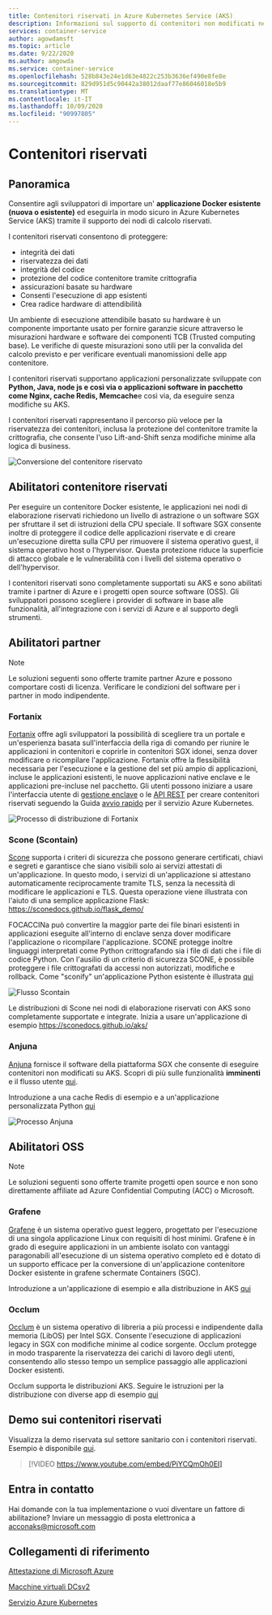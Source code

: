 ```yaml
---
title: Contenitori riservati in Azure Kubernetes Service (AKS)
description: Informazioni sul supporto di contenitori non modificati nei contenitori riservati.
services: container-service
author: agowdamsft
ms.topic: article
ms.date: 9/22/2020
ms.author: amgowda
ms.service: container-service
ms.openlocfilehash: 528b843e24e1d63e4822c253b3636ef490e8fe8e
ms.sourcegitcommit: 829d951d5c90442a38012daaf77e86046018e5b9
ms.translationtype: MT
ms.contentlocale: it-IT
ms.lasthandoff: 10/09/2020
ms.locfileid: "90997805"
---
```

# <a name="confidential-containers"></a>Contenitori riservati

## <a name="overview"></a>Panoramica

Consentire agli sviluppatori di importare un' **applicazione Docker esistente (nuova o esistente)** ed eseguirla in modo sicuro in Azure Kubernetes Service (AKS) tramite il supporto dei nodi di calcolo riservati.

I contenitori riservati consentono di proteggere:

- integrità dei dati 
- riservatezza dei dati
- integrità del codice
- protezione del codice contenitore tramite crittografia
- assicurazioni basate su hardware
- Consenti l'esecuzione di app esistenti
- Crea radice hardware di attendibilità

Un ambiente di esecuzione attendibile basato su hardware è un componente importante usato per fornire garanzie sicure attraverso le misurazioni hardware e software dei componenti TCB (Trusted computing base). Le verifiche di queste misurazioni sono utili per la convalida del calcolo previsto e per verificare eventuali manomissioni delle app contenitore.

I contenitori riservati supportano applicazioni personalizzate sviluppate con **Python, Java, node js e così via o applicazioni software in pacchetto come Nginx, cache Redis, Memcache**e così via, da eseguire senza modifiche su AKS.

I contenitori riservati rappresentano il percorso più veloce per la riservatezza dei contenitori, inclusa la protezione del contenitore tramite la crittografia, che consente l'uso Lift-and-Shift senza modifiche minime alla logica di business.

![Conversione del contenitore riservato](./media/confidential-containers/conf-con-deploy-process.jpg)


## <a name="confidential-container-enablers"></a>Abilitatori contenitore riservati

Per eseguire un contenitore Docker esistente, le applicazioni nei nodi di elaborazione riservati richiedono un livello di astrazione o un software SGX per sfruttare il set di istruzioni della CPU speciale. Il software SGX consente inoltre di proteggere il codice delle applicazioni riservate e di creare un'esecuzione diretta sulla CPU per rimuovere il sistema operativo guest, il sistema operativo host o l'hypervisor. Questa protezione riduce la superficie di attacco globale e le vulnerabilità con i livelli del sistema operativo o dell'hypervisor.

I contenitori riservati sono completamente supportati su AKS e sono abilitati tramite i partner di Azure e i progetti open source software (OSS). Gli sviluppatori possono scegliere i provider di software in base alle funzionalità, all'integrazione con i servizi di Azure e al supporto degli strumenti.

## <a name="partner-enablers"></a>Abilitatori partner
> [!NOTE]
> Le soluzioni seguenti sono offerte tramite partner Azure e possono comportare costi di licenza. Verificare le condizioni del software per i partner in modo indipendente. 

### <a name="fortanix"></a>Fortanix

[Fortanix](https://www.fortanix.com/) offre agli sviluppatori la possibilità di scegliere tra un portale e un'esperienza basata sull'interfaccia della riga di comando per riunire le applicazioni in contenitori e coprirle in contenitori SGX idonei, senza dover modificare o ricompilare l'applicazione. Fortanix offre la flessibilità necessaria per l'esecuzione e la gestione del set più ampio di applicazioni, incluse le applicazioni esistenti, le nuove applicazioni native enclave e le applicazioni pre-incluse nel pacchetto. Gli utenti possono iniziare a usare l'interfaccia utente di [gestione enclave](https://em.fortanix.com/) o le [API REST](https://www.fortanix.com/api/em/) per creare contenitori riservati seguendo la Guida [avvio rapido](https://support.fortanix.com/hc/en-us/articles/360049658291-Fortanix-Confidential-Container-on-Azure-Kubernetes-Service) per il servizio Azure Kubernetes.

![Processo di distribuzione di Fortanix](./media/confidential-containers/fortanix-confidential-containers-flow.png)

### <a name="scone-scontain"></a>Scone (Scontain)

[Scone](https://scontain.com/index.html?lang=en) supporta i criteri di sicurezza che possono generare certificati, chiavi e segreti e garantisce che siano visibili solo ai servizi attestati di un'applicazione. In questo modo, i servizi di un'applicazione si attestano automaticamente reciprocamente tramite TLS, senza la necessità di modificare le applicazioni e TLS. Questa operazione viene illustrata con l'aiuto di una semplice applicazione Flask: https://sconedocs.github.io/flask_demo/  

FOCACCINa può convertire la maggior parte dei file binari esistenti in applicazioni eseguite all'interno di enclave senza dover modificare l'applicazione o ricompilare l'applicazione. SCONE protegge inoltre linguaggi interpretati come Python crittografando sia i file di dati che i file di codice Python. Con l'ausilio di un criterio di sicurezza SCONE, è possibile proteggere i file crittografati da accessi non autorizzati, modifiche e rollback. Come "sconify" un'applicazione Python esistente è illustrata [qui](https://sconedocs.github.io/sconify_image/)

![Flusso Scontain](./media/confidential-containers/scone-workflow.png)

Le distribuzioni di Scone nei nodi di elaborazione riservati con AKS sono completamente supportate e integrate. Inizia a usare un'applicazione di esempio https://sconedocs.github.io/aks/

### <a name="anjuna"></a>Anjuna

[Anjuna](https://www.anjuna.io/) fornisce il software della piattaforma SGX che consente di eseguire contenitori non modificati su AKS. Scopri di più sulle funzionalità **imminenti** e il flusso utente [qui](https://www.anjuna.io/microsoft-azure-confidential-computing-aks-lp).

Introduzione a una cache Redis di esempio e a un'applicazione personalizzata Python [qui](https://www.anjuna.io/microsoft-azure-confidential-computing-aks-lp)

![Processo Anjuna](./media/confidential-containers/anjuna-process-flow.png)

## <a name="oss-enablers"></a>Abilitatori OSS 
> [!NOTE]
> Le soluzioni seguenti sono offerte tramite progetti open source e non sono direttamente affiliate ad Azure Confidential Computing (ACC) o Microsoft.  

### <a name="graphene"></a>Grafene

[Grafene](https://grapheneproject.io/) è un sistema operativo guest leggero, progettato per l'esecuzione di una singola applicazione Linux con requisiti di host minimi. Grafene è in grado di eseguire applicazioni in un ambiente isolato con vantaggi paragonabili all'esecuzione di un sistema operativo completo ed è dotato di un supporto efficace per la conversione di un'applicazione contenitore Docker esistente in grafene schermate Containers (SGC).

Introduzione a un'applicazione di esempio e alla distribuzione in AKS [qui](https://graphene.readthedocs.io/en/latest/cloud-deployment.html#azure-kubernetes-service-aks)

### <a name="occlum"></a>Occlum
[Occlum](https://occlum.io/) è un sistema operativo di libreria a più processi e indipendente dalla memoria (LibOS) per Intel SGX. Consente l'esecuzione di applicazioni legacy in SGX con modifiche minime al codice sorgente. Occlum protegge in modo trasparente la riservatezza dei carichi di lavoro degli utenti, consentendo allo stesso tempo un semplice passaggio alle applicazioni Docker esistenti.

Occlum supporta le distribuzioni AKS. Seguire le istruzioni per la distribuzione con diverse app di esempio [qui](https://github.com/occlum/occlum/blob/master/docs/azure_aks_deployment_guide.md)


## <a name="confidential-containers-demo"></a>Demo sui contenitori riservati
Visualizza la demo riservata sul settore sanitario con i contenitori riservati. Esempio è disponibile [qui](https://github.com/Azure-Samples/confidential-container-samples/blob/main/confidential-healthcare-scone-confinf-onnx/README.md). 

> [!VIDEO https://www.youtube.com/embed/PiYCQmOh0EI]


## <a name="get-in-touch"></a>Entra in contatto

Hai domande con la tua implementazione o vuoi diventare un fattore di abilitazione? Inviare un messaggio di posta elettronica a acconaks@microsoft.com

## <a name="reference-links"></a>Collegamenti di riferimento

[Attestazione di Microsoft Azure](../attestation/overview.md)

[Macchine virtuali DCsv2](virtual-machine-solutions.md)

[Servizio Azure Kubernetes](../aks/intro-kubernetes.md)
